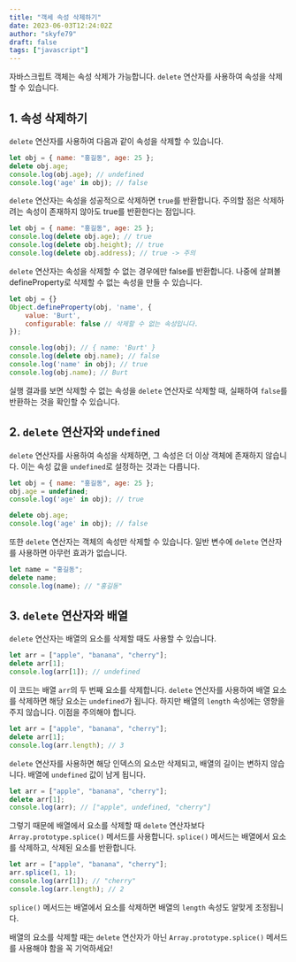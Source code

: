 ```yaml
---
title: "객세 속성 삭제하기"
date: 2023-06-03T12:24:02Z
author: "skyfe79"
draft: false
tags: ["javascript"]
---
```


자바스크립트 객체는 속성 삭제가 가능합니다. `delete` 연산자를 사용하여 속성을 삭제할 수 있습니다. 

## 1. 속성 삭제하기

`delete` 연산자를 사용하여 다음과 같이 속성을 삭제할 수 있습니다.

```javascript
let obj = { name: "홍길동", age: 25 };
delete obj.age;
console.log(obj.age); // undefined
console.log('age' in obj); // false
```

`delete` 연산자는 속성을 성공적으로 삭제하면 `true`를 반환합니다. 주의할 점은 삭제하려는 속성이 존재하지 않아도 true를 반환한다는 점입니다.

```javascript
let obj = { name: "홍길동", age: 25 };
console.log(delete obj.age); // true
console.log(delete obj.height); // true
console.log(delete obj.address); // true -> 주의
```

`delete` 연산자는 속성을 삭제할 수 없는 경우에만 false를 반환합니다. 나중에 살펴볼 defineProperty로 삭제할 수 없는 속성을 만들 수 있습니다.

```js
let obj = {}
Object.defineProperty(obj, 'name', {
    value: 'Burt',
    configurable: false // 삭제할 수 없는 속성입니다.
});

console.log(obj); // { name: 'Burt' }
console.log(delete obj.name); // false
console.log('name' in obj); // true
console.log(obj.name); // Burt
```

실행 결과를 보면 삭제할 수 없는 속성을 `delete` 연산자로 삭제할 때, 실패하여 `false`를 반환하는 것을 확인할 수 있습니다.

## 2. `delete` 연산자와 `undefined`

`delete` 연산자를 사용하여 속성을 삭제하면, 그 속성은 더 이상 객체에 존재하지 않습니다. 이는 속성 값을 `undefined`로 설정하는 것과는 다릅니다.

```javascript
let obj = { name: "홍길동", age: 25 };
obj.age = undefined;
console.log('age' in obj); // true

delete obj.age;
console.log('age' in obj); // false
```

또한 `delete` 연산자는 객체의 속성만 삭제할 수 있습니다. 일반 변수에 `delete` 연산자를 사용하면 아무런 효과가 없습니다.

```javascript
let name = "홍길동";
delete name;
console.log(name); // "홍길동"
```

## 3. `delete` 연산자와 배열

`delete` 연산자는 배열의 요소를 삭제할 때도 사용할 수 있습니다. 

```javascript
let arr = ["apple", "banana", "cherry"];
delete arr[1];
console.log(arr[1]); // undefined
```

이 코드는 배열 `arr`의 두 번째 요소를 삭제합니다. `delete` 연산자를 사용하여 배열 요소를 삭제하면 해당 요소는 `undefined`가 됩니다. 하지만 배열의 `length` 속성에는 영향을 주지 않습니다. 이점을 주의해야 합니다.

```javascript
let arr = ["apple", "banana", "cherry"];
delete arr[1];
console.log(arr.length); // 3
```

`delete` 연산자를 사용하면 해당 인덱스의 요소만 삭제되고, 배열의 길이는 변하지 않습니다.  배열에 `undefined` 값이 남게 됩니다.

```javascript
let arr = ["apple", "banana", "cherry"];
delete arr[1];
console.log(arr); // ["apple", undefined, "cherry"]
```

그렇기 때문에 배열에서 요소를 삭제할 때 `delete` 연산자보다 `Array.prototype.splice()` 메서드를 사용합니다. `splice()` 메서드는 배열에서 요소를 삭제하고, 삭제된 요소를 반환합니다.

```javascript
let arr = ["apple", "banana", "cherry"];
arr.splice(1, 1);
console.log(arr[1]); // "cherry"
console.log(arr.length); // 2
```

`splice()` 메서드는 배열에서 요소를 삭제하면 배열의 `length` 속성도 알맞게 조정됩니다. 

배열의 요소를 삭제할 때는 `delete` 연산자가 아닌 `Array.prototype.splice()` 메서드를 사용해야 함을 꼭 기억하세요!



